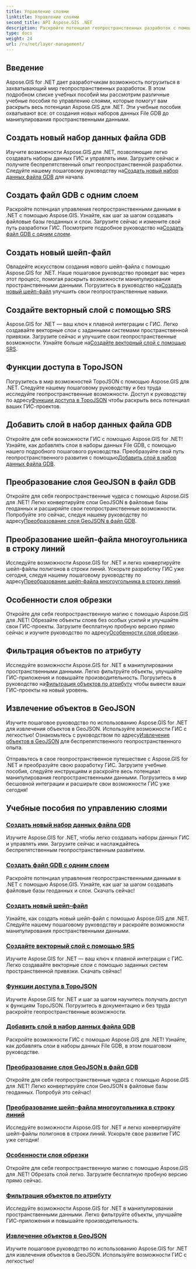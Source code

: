 ```yaml
---
title: Управление слоями
linktitle: Управление слоями
second_title: API Aspose.GIS .NET
description: Раскройте потенциал геопространственных разработок с помощью учебных пособий Aspose.GIS for .NET. Легко создавайте наборы данных ГИС, управляйте ими и манипулируйте ими.
type: docs
weight: 24
url: /ru/net/layer-management/
---
```

## Введение

Aspose.GIS for .NET дает разработчикам возможность погрузиться в захватывающий мир геопространственных разработок. В этом подробном списке учебных пособий мы рассмотрим различные учебные пособия по управлению слоями, которые помогут вам раскрыть весь потенциал Aspose.GIS для .NET. Эти учебные пособия охватывают все: от создания новых наборов данных File GDB до манипулирования пространственными данными.

## Создать новый набор данных файла GDB 
 Изучите возможности Aspose.GIS для .NET, позволяющие легко создавать наборы данных ГИС и управлять ими. Загрузите сейчас и получите беспрепятственный опыт геопространственной разработки. Следуйте нашему пошаговому руководству на[Создать новый набор данных файла GDB](./create-new-file-gdb-dataset/) для начала.

## Создать файл GDB с одним слоем 
 Раскройте потенциал управления геопространственными данными в .NET с помощью Aspose.GIS. Узнайте, как шаг за шагом создавать файловые базы геоданных и слои. Загрузите сейчас и измените свой путь разработки ГИС. Посмотрите подробное руководство на[Создать файл GDB с одним слоем](./create-file-gdb-with-single-layer/).

## Создать новый шейп-файл 
 Овладейте искусством создания нового шейп-файла с помощью Aspose.GIS for .NET. Наше пошаговое руководство проведет вас через этот процесс, помогая раскрыть возможности манипулирования пространственными данными. Погрузитесь в руководство на[Создать новый шейп-файл](./create-new-shapefile/) улучшить свои геопространственные навыки.

## Создайте векторный слой с помощью SRS 
Aspose.GIS for .NET — ваш ключ к плавной интеграции с ГИС. Легко создавайте векторные слои с заданными системами пространственной привязки. Загрузите сейчас и улучшите свои геопространственные возможности. Узнайте больше на[Создайте векторный слой с помощью SRS](./create-vector-layer-with-srs/).

## Функции доступа в TopoJSON 
 Погрузитесь в мир возможностей TopoJSON с помощью Aspose.GIS для .NET. Следуйте нашему пошаговому руководству и без труда исследуйте геопространственные возможности. Доступ к руководству по адресу[Функции доступа в TopoJSON](./access-features-in-topojson/) чтобы раскрыть весь потенциал ваших ГИС-проектов.

## Добавить слой в набор данных файла GDB 
 Откройте для себя возможности ГИС с помощью Aspose.GIS for .NET! Узнайте, как добавлять слои в наборы данных File GDB, с помощью нашего подробного пошагового руководства. Преобразуйте свой путь геопространственного развития с помощью[Добавить слой в набор данных файла GDB](./add-layer-to-file-gdb-dataset/).

## Преобразование слоя GeoJSON в файл GDB 
 Откройте для себя геопространственные чудеса с помощью Aspose.GIS для .NET! Легко конвертируйте слои GeoJSON в файловые базы геоданных и расширяйте свои геопространственные возможности. Попробуйте это сейчас, следуя нашему руководству по адресу[Преобразование слоя GeoJSON в файл GDB](./convert-geojson-layer-to-file-gdb/).

## Преобразование шейп-файла многоугольника в строку линий 
Исследуйте возможности Aspose.GIS for .NET и легко конвертируйте шейп-файлы полигонов в строки линий. Ускорьте разработку ГИС уже сегодня, следуя нашему пошаговому руководству по адресу[Преобразование шейп-файла многоугольника в строку линий](./convert-polygon-shapefile-to-linestring/).

## Особенности слоя обрезки 
 Откройте для себя геопространственную магию с помощью Aspose.GIS для .NET! Обрезайте объекты слоев без особых усилий и улучшайте свои ГИС-проекты. Загрузите бесплатную пробную версию прямо сейчас и изучите руководство по адресу[Особенности слоя обрезки](./crop-layer-features/).

## Фильтрация объектов по атрибуту 
 Исследуйте возможности Aspose.GIS for .NET в манипулировании пространственными данными. Легко фильтруйте объекты, улучшайте ГИС-приложения и повышайте производительность. Погрузитесь в руководство на[Фильтрация объектов по атрибуту](./filter-features-by-attribute/) чтобы вывести ваши ГИС-проекты на новый уровень.

## Извлечение объектов в GeoJSON 
 Изучите пошаговое руководство по использованию Aspose.GIS for .NET для извлечения объектов в GeoJSON. Используйте возможности ГИС с легкостью! Ознакомьтесь с руководством по адресу[Извлечение объектов в GeoJSON](./extract-features-to-geojson/) для беспрепятственного геопространственного опыта.

Отправьтесь в свое геопространственное путешествие с Aspose.GIS for .NET и преобразуйте свою разработку ГИС. Загрузите учебные пособия, следуйте инструкциям и раскройте весь потенциал манипулирования геопространственными данными. Погрузитесь в мир бесшовной интеграции и расширьте свои возможности ГИС уже сегодня!
## Учебные пособия по управлению слоями
### [Создать новый набор данных файла GDB](./create-new-file-gdb-dataset/)
Изучите Aspose.GIS for .NET, чтобы легко создавать наборы данных ГИС и управлять ими. Загрузите сейчас и наслаждайтесь беспрепятственным геопространственным развитием. 
### [Создать файл GDB с одним слоем](./create-file-gdb-with-single-layer/)
Раскройте потенциал управления геопространственными данными в .NET с помощью Aspose.GIS. Узнайте, как шаг за шагом создавать файловые базы геоданных и слои. Скачать сейчас!
### [Создать новый шейп-файл](./create-new-shapefile/)
Узнайте, как создать новый шейп-файл с помощью Aspose.GIS для .NET. Следуйте нашему пошаговому руководству и раскройте возможности манипулирования пространственными данными.
### [Создайте векторный слой с помощью SRS](./create-vector-layer-with-srs/)
Изучите Aspose.GIS for .NET — ваш ключ к плавной интеграции с ГИС. Легко создавайте векторные слои с помощью заданных систем пространственной привязки. Скачать сейчас!
### [Функции доступа в TopoJSON](./access-features-in-topojson/)
Изучите Aspose.GIS for .NET и шаг за шагом научитесь получать доступ к функциям TopoJSON. Погрузитесь в документацию и без труда раскройте геопространственные возможности.
### [Добавить слой в набор данных файла GDB](./add-layer-to-file-gdb-dataset/)
Раскройте возможности ГИС с помощью Aspose.GIS для .NET! Узнайте, как добавлять слои в наборы данных File GDB, в этом пошаговом руководстве.
### [Преобразование слоя GeoJSON в файл GDB](./convert-geojson-layer-to-file-gdb/)
Откройте для себя геопространственные чудеса с помощью Aspose.GIS для .NET! Легко конвертируйте слои GeoJSON в файловые базы геоданных. Попробуй это сейчас!
### [Преобразование шейп-файла многоугольника в строку линий](./convert-polygon-shapefile-to-linestring/)
Исследуйте возможности Aspose.GIS for .NET и легко конвертируйте шейп-файлы полигонов в строки линий. Ускорьте свое развитие ГИС уже сегодня!
### [Особенности слоя обрезки](./crop-layer-features/)
Откройте для себя геопространственную магию с помощью Aspose.GIS для .NET! Обрезать слой легко. Загрузите бесплатную пробную версию прямо сейчас.
### [Фильтрация объектов по атрибуту](./filter-features-by-attribute/)
Исследуйте возможности Aspose.GIS for .NET в манипулировании пространственными данными. Легко фильтруйте объекты, улучшайте ГИС-приложения и повышайте производительность.
### [Извлечение объектов в GeoJSON](./extract-features-to-geojson/)
Изучите пошаговое руководство по использованию Aspose.GIS for .NET для извлечения объектов в GeoJSON. Используйте возможности ГИС с легкостью! 